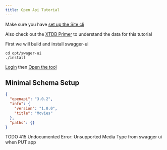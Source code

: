 ```yaml
---
title: Open Api Tutorial
---
```


Make sure you have [set up the Site cli](cli)

Also check out the [XTDB Primer](xtdb) to understand the data for this tutorial

First we will build and install swagger-ui

```shell
cd opt/swager-ui
./install
```

[Login](login)
then [Open the tool](http://localhost:2021/swagger-ui/index.html?url=/_site/apis/site/openapi.json#/APIs/put_apis__id_)

## Minimal Schema Setup

```json
{
  "openapi": "3.0.2",
  "info": {
    "version": "1.0.0",
    "title": "Movies"
  },
  "paths": {}
}
```

TODO 415 Undocumented Error: Unsupported Media Type from swagger ui when PUT app
